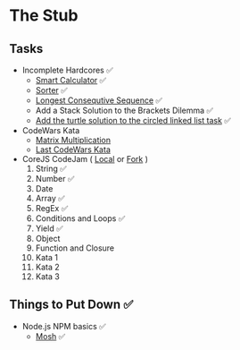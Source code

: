 # The Stub

## Tasks
- Incomplete Hardcores ✅
  - [Smart Calculator](https://github.com/TomSssM/smart-calculator) ✅
  - [Sorter](https://github.com/TomSssM/sorter) ✅
  - [Longest Consequtive Sequence](https://github.com/TomSssM/longest-consecutive-sequence) ✅
  - Add a Stack Solution to the Brackets Dilemma ✅
  - [Add the turtle solution to the circled linked list task](http://raganwald.com/2013/02/15/turtles-and-iterators.js.html) ✅
- CodeWars Kata
  - [Matrix Multiplication](https://www.codewars.com/kata/matrix-multiplier)
  - [Last CodeWars Kata](http://www.codewars.com/kata/functional-sql)
- CoreJS CodeJam ( [Local](./codejam-corejs) or [Fork](https://github.com/TomSssM/js-assignments) )
    1. String ✅
    2. Number ✅
    3. Date
    4. Array ✅
    5. RegEx ✅
    6. Conditions and Loops ✅
    7. Yield ✅
    8. Object
    9. Function and Closure
    10. Kata 1
    11. Kata 2
    12. Kata 3

## Things to Put Down ✅
- Node.js NPM basics ✅
  - [Mosh](https://youtu.be/TlB_eWDSMt4) ✅
